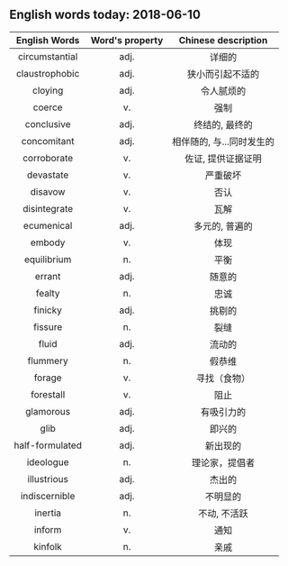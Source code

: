 ## English words today: 2018-06-10

| English Words | Word's property | Chinese description |
| :-----------: | :-------------: | :-----------------: |
| circumstantial  | adj. | 详细的 |
| claustrophobic | adj. | 狭小而引起不适的 |
| cloying | adj.  | 令人腻烦的 |
| coerce | v.  | 强制 |
| conclusive | adj. | 终结的, 最终的 |
| concomitant | adj. | 相伴随的, 与...同时发生的 |
| corroborate | v. | 佐证, 提供证据证明 |
| devastate | v. | 严重破坏 |
| disavow | v. | 否认 |
| disintegrate | v. | 瓦解 |
| ecumenical | adj. | 多元的, 普遍的 |
| embody | v. | 体现 |
| equilibrium | n. | 平衡 |
| errant | adj. | 随意的 |
| fealty | n. | 忠诚 |
| finicky | adj. | 挑剔的 |
| fissure | n. | 裂缝 |
| fluid | adj.  | 流动的 |
| flummery | n. | 假恭维 |
| forage | v. | 寻找（食物） |
| forestall | v. | 阻止 |
| glamorous | adj. | 有吸引力的 |
| glib | adj. | 即兴的 |
| half-formulated | adj. | 新出现的 |
| ideologue | n. | 理论家，提倡者 |
| illustrious | adj. | 杰出的 |
| indiscernible | adj.  | 不明显的 |
| inertia | n. | 不动, 不活跃 |
| inform | v. | 通知 |
| kinfolk | n. | 亲戚 |
